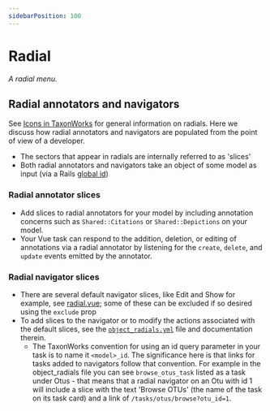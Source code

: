 ```yaml
---
sidebarPosition: 100
---
```


# Radial

_A radial menu._ 

## Radial annotators and navigators
See [Icons in TaxonWorks](https://docs.taxonworks.org/guide/Manual/conventions.html#icons-in-taxonworks) for general information on radials. Here we discuss how radial annotators and navigators are populated from the point of view of a developer.

* The sectors that appear in radials are internally referred to as 'slices'
* Both radial annotators and navigators take an object of some model as input (via a Rails [global id](https://github.com/rails/globalid))

### Radial annotator slices
* Add slices to radial annotators for your model by including annotation concerns such as `Shared::Citations` or `Shared::Depictions` on your model.
* Your Vue task can respond to the addition, deletion, or editing of annotations via a radial annotator by listening for the `create`, `delete`, and `update` events emitted by the annotator.

### Radial navigator slices
* There are several default navigator slices, like Edit and Show for example, see [radial.vue](https://github.com/SpeciesFileGroup/taxonworks/blob/development/app/javascript/vue/components/radials/navigation/radial.vue); some of these can be excluded if so desired using the `exclude` prop
* To add slices to the navigator or to modify the actions associated with the default slices, see the [`object_radials.yml`](https://github.com/SpeciesFileGroup/taxonworks/blob/development/config/interface/object_radials.yml) file and documentation therein.
  * The TaxonWorks convention for using an id query parameter in your task is to name it `<model>_id`. The significance here is that links for tasks added to navigators follow that convention. For example in the object_radials file you can see `browse_otus_task` listed as a task under Otus - that means that a radial navigator on an Otu with id 1 will include a slice with the text 'Browse OTUs' (the name of the task on its task card) and a link of `/tasks/otus/browse?otu_id=1`.


